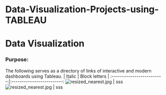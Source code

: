 # Data-Visualization-Projects-using-TABLEAU

# Data Visualization 



### Purpose:

The following serves as a directory of links of interactive and modern dashboards using Tableau.
| Italic             |  Block letters |
:-------------------------:|:-------------------------:
![resized_nearest.jpg](https://drive.google.com/uc?export=view&id=1dNh8mZV9-scn4zsYKhU_gX27Jfy5bnVd) |  sss
![resized_nearest.jpg](https://drive.google.com/uc?export=view&id=1dNh8mZV9-scn4zsYKhU_gX27Jfy5bnVd) |  sss
